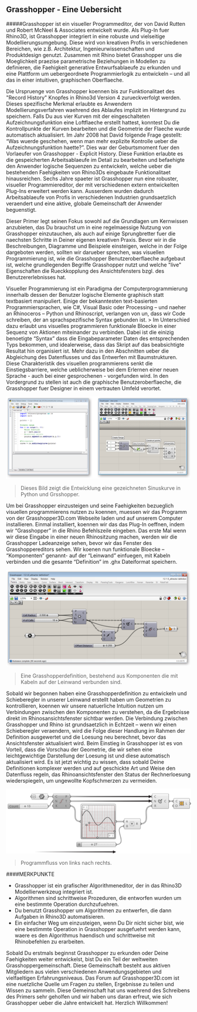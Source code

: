 ## Grasshopper - Eine Uebersicht

#####Grasshopper ist ein visueller Programmeditor, der von David Rutten und Robert McNeel & Associates entwickelt wurde. Als Plug-In fuer Rhino3D, ist Grasshopper integriert in eine robuste und vielseitige Modellierungsumgebung. Diese wird von kreativen Profis in verschiedenen Bereichen, wie z.B. Architektur, Ingenieurwissenschaften und Produktdesign genutzt. Zusammen mit Rhino bietet Grasshopper uns die Moeglichkeit praezise parametrische Beziehungen in Modellen zu definieren, die Faehigkeit generative Entwurfsablaeufe zu erkunden und eine Plattform um uebergeordnete Programmierlogik zu entwickeln – und all das in einer intuitiven, graphischen Oberflaeche.

Die Urspruenge von Grasshopper koennen bis zur Funktionalitaet des "Record History" Knopfes in Rhino3d Version 4 zurueckverfolgt werden. Dieses spezifische Merkmal erlaubte es Anwendern Modellierungsverfahren waehrend des Ablaufes implizit im Hintergrund zu speichern. Falls Du aus vier Kurven mit der eingeschalteten Aufzeichnungsfunktion eine Loftflaeche erstellt hattest, konntest Du die Kontrollpunkte der Kurven bearbeiten und die Geometrie der Flaeche wurde automatisch aktualisiert. Im Jahr 2008 hat David folgende Frage gestellt: “Was wuerde geschehen, wenn man mehr explizite Kontrolle ueber die Aufzeichnungsfunktion haette?”. Dies war der Geburtsmoment fuer den Vorlaeufer von Grasshopper - Explicit History. Diese Funktion erlaubte es die gespeicherten Arbeitsablaeufe im Detail zu bearbeiten und befaehigte den Anwender logische Sequenzen zu entwickeln, welche ueber die bestehenden Faehigkeiten von Rhino3Ds eingebaute Funktionalitaet hinausreichen. Sechs Jahre spaeter ist Grasshopper nun eine robuster, visueller  Programmiereditor, der mit verschiedenen extern entwickelten Plug-Ins erweitert werden kann. Ausserdem wurden dadurch Arbeitsablaeufe von Profis in verschiedenen Industrien grundsaetzlich veraendert und eine aktive, globale Gemeinschaft der Anwender beguenstigt.

Dieser Primer legt seinen Fokus sowohl auf die Grundlagen um Kernwissen anzubieten, das Du brauchst um in eine regelmaessige Nutzung von Grasshopper einzutauchen, als auch auf einige Sprungbretter fuer die naechsten Schritte in Deiner eigenen kreativen Praxis.  Bevor wir in die Beschreibungen, Diagramme und Beispiele einsteigen, welche in der Folge dargeboten werden, sollten wir darueber sprechen, was visuellen Programmierung ist, wie die Grasshopper Benutzeroberflaeche aufgebaut ist, welche grundlegenden Begriffe Grasshopper nutzt und welche "live" Eigenschaften die Rueckkopplung des Ansichtsfensters bzgl. des Benutzererlebnisses hat.

Visueller Programmierung ist ein Paradigma der Computerprogrammierung innerhalb dessen der Benutzer logische Elemente graphisch statt textbasiert manipuliert. Einige der bekanntesten text-basierten Programmiersprachen, wie C#, Visual Basic oder Processing – und naeher an Rhinoceros – Python und Rhinoscript, verlangen von un, dass wir Code schreiben, der an sprachspezifische Syntax gebunden ist. > Im Unterschied dazu erlaubt uns visuelles programmieren funktionale Bloecke in einer Sequenz von Aktionen miteinander zu verbinden. Dabei ist die einizig benoetigte “Syntax” dass die Eingabeparameter Daten des entsprechenden Typs bekommen, und idealerweise, dass das Skript auf das beabsichtigte Resultat hin organisiert ist. Mehr dazu in den Abschnitten ueber die Abgleichung des Datenflusses und das Entwerfen mit Baumstrukturen. Diese Charakteristik des visuellen programmierens senkt die Einstiegsbarriere, welche ueblicherweise bei dem Erlernen einer neuen Sprache - auch bei einer gesprochenen - vorgefunden wird. In den Vordergrund zu stellen ist auch die graphische Benutzeroberflaeche, die Grasshopper fuer Designer in einem vertrauten Umfeld verortet.

![IMAGE](images/python-and-gh-sine.png)
>Dieses Bild zeigt die Entwicklung eine gezeichneten Sinuskurve in Python und Grsshopper.

Um bei Grasshopper einzusteigen und seine Faehigkeiten bezueglich visuellen programmierens nutzen zu koennen, muessen wir das Programm von der Grasshopper3D.com Webseite laden und auf unserem Computer installieren. Einmal installiert, koennen wir das das Plug-In oeffnen, indem wir “Grasshopper” in die Rhino Befehlszeile eingeben. Das erste Mal wenn wir diese Eingabe in einer neuen Rhinositzung machen, werden wir die Grasshopper Ladeanzeige sehen, bevor wir das Fenster des Grasshoppereditors sehen. Wir koenen nun funktionale Bloecke – “Komponenten” genannt- auf der “Leinwand” einfuegen, mit Kabeln verbinden und die gesamte “Definition” im .ghx Dateiformat speichern.

![IMAGE](images/gh-definition.png)
>Eine Grasshopperdefinition, bestehend aus Komponenten die mit Kabeln auf der Leinwand verbunden sind.

Sobald wir begonnen haben eine Grasshopperdefinition zu entwickeln und Schieberegler in unserer Leinwand erstellt haben um Geometrien zu kontrollieren, koennen wir unsere natuerliche Intuition nutzen um Verbindungen zwischen den Komponenten zu verstehen, da die Ergebnisse direkt im Rhinosansichtsfenster sichtbar werden. Die Verbindung zwischen Grasshopper und Rhino ist grundsaetzlich in Echtzeit – wenn wir einen Schieberegler veraendern, wird die Folge dieser Handlung im Rahmen der Definition ausgewertet und die Loesung neu berechnet, bevor das Ansichtsfenster aktualisiert wird. Beim Einstieg in Grasshopper ist es von Vorteil, dass die Vorschau der Geometrie, die wir sehen eine leichtgewichtige Darstellung der Loesung ist und diese automatisch aktualisiert wird. Es ist jetzt wichtig zu wissen, dass sobald Deine Definitionen komplexer werden und auf geschickte Art und Weise den Datenfluss regeln, das Rhinoansichtsfenster den Status der Rechnerloesung wiederspiegeln, um ungewollte Kopfschmerzen zu vermeiden.

![IMAGE](images/flow.png)
>Programmfluss von links nach rechts.

####MERKPUNKTE
* Grasshopper ist ein grafischer Algorithmeneditor, der in das Rhino3D Modellierwerkzeug integriert ist.
* Algorithmen sind schrittweise Prozeduren, die entworfen wurden um eine bestimmte Operation durchzufuehren.
* Du benutzt Grasshopper um Algorithmen zu entwerfen, die dann Aufgaben in Rhino3D automatisieren.
* Ein einfacher Weg um einzusteigen, wenn Du Dir nicht sicher bist, wie eine bestimmte Operation in Grasshopper ausgefuehrt werden kann, waere es den Algorithmus haendisch und schrittweise mit Rhinobefehlen zu erarbeiten.

Sobald Du erstmals beginnst Grasshopper zu erkunden oder Deine Faehigkeiten weiter entwickelst, bist Du ein Teil der weltweiten Grasshoppergemeinschaft. Diese Gemeinschaft besteht aus aktiven Mitgliedern aus vielen verschiedenen Anwendungsgebieten und vielfaeltigen Erfahrungsniveaus. Das Forum auf Grasshopper3D.com ist eine nuetzliche Quelle um Fragen zu stellen, Ergebnisse zu teilen und Wissen zu sammeln. Diese Gemeinschaft hat uns waehrend des Schreibens des Primers sehr geholfen und wir haben uns daran erfreut, wie sich Grasshopper ueber die Jahre entwickelt hat.
Herzlich Willkommen!
